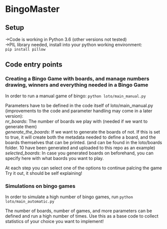 # BingoMaster

## Setup 
->Code is working in Python 3.6 (other versions not tested)  
->PIL library needed, install into your python working environment:  
`pip install pillow`  

## Code entry points
### Creating a Bingo Game with boards, and manage numbers drawing, winners and everything needed in a Bingo Game
In order to run a manual game of bingo: `python loto/main_manual.py`  
  
Parameters have to be defined in the code itself of loto/main_manual.py (improvements to the code and parameter handling may come in a later version):    
*nr_boards*: The number of boards we play with (needed if we want to generate them)  
*generate_the_boards*: If we want to generate the boards of not. If this is set to true, it will create both the metadata needed to define a board, and the boards themselves that can be printed. (and can be found in the loto/boards folder. 10 have been generated and uploaded to this repo as an example)   
*selected_boards*: In case you generated boards on beforehand, you can specify here with what baords you want to play.    
  
At each step you can select one of the options to continue palcing the game  
Try it out, it should be self explaining!  
### Simulations on bingo games
In order to simulate a high number of bingo games, run `python loto/main_automatic.py`  

The number of boards, number of games, and more parameters can be defined and run a high number of times. Use this as a base code to collect statistics of your choice you want to implement! 
